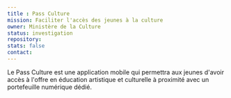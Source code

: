 ```yaml
---
title : Pass Culture
mission: Faciliter l'accès des jeunes à la culture
owner: Ministère de la Culture
status: investigation
repository:
stats: false
contact:
---
```

Le Pass Culture est une application mobile qui permettra aux jeunes d'avoir accès à l'offre en éducation artistique et culturelle à proximité avec un portefeuille numérique dédié.
